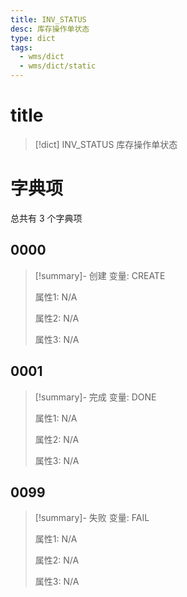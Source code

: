 ```yaml
---
title: INV_STATUS
desc: 库存操作单状态
type: dict
tags:
  - wms/dict
  - wms/dict/static
---
```

# title
>[!dict] INV_STATUS
> 库存操作单状态

# 字典项
总共有 3 个字典项
## 0000
>[!summary]- 创建
>变量: CREATE
>
>属性1: N/A
>
>属性2: N/A
>
>属性3: N/A

## 0001
>[!summary]- 完成
>变量: DONE
>
>属性1: N/A
>
>属性2: N/A
>
>属性3: N/A

## 0099
>[!summary]- 失败
>变量: FAIL
>
>属性1: N/A
>
>属性2: N/A
>
>属性3: N/A
